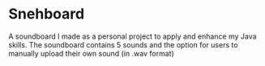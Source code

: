 # Snehboard
A soundboard I made as a personal project to apply and enhance my Java skills. The soundboard contains 5 sounds and the option for users to manually upload their own sound (in .wav format)
